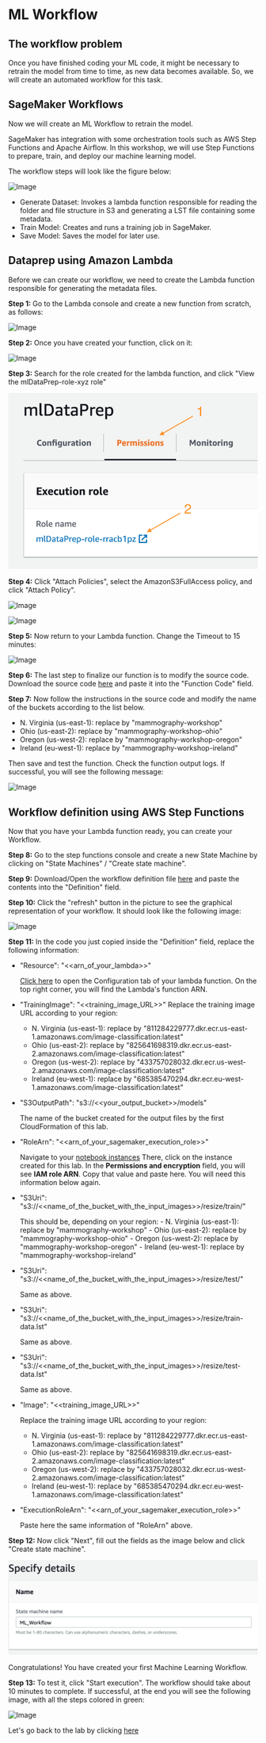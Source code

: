 # ML Workflow

## The workflow problem

Once you have finished coding your ML code, it might be necessary to retrain the model from time to time, as new data becomes available. So, we will create an automated workflow for this task.

## SageMaker Workflows

Now we will create an ML Workflow to retrain the model.

SageMaker has integration with some orchestration tools such as AWS Step Functions and Apache Airflow.
In this workshop, we will use Step Functions to prepare, train, and deploy our machine learning model.

The workflow steps will look like the figure below:

![Image](./images/Figure_1.png)

- Generate Dataset: Invokes a lambda function responsible for reading the folder and file structure in S3 and generating a LST file containing some metadata.
- Train Model: Creates and runs a training job in SageMaker.
- Save Model: Saves the model for later use.

## Dataprep using Amazon Lambda

Before we can create our workflow, we need to create the Lambda function responsible for generating the metadata files.

**Step 1:** Go to the Lambda console and create a new function from scratch, as follows:

![Image](./images/Figure_2.png)

**Step 2:** Once you have created your function, click on it:

![Image](./images/Figure_3.png)

**Step 3:** Search for the role created for the lambda function, and click "View the mlDataPrep-role-xyz role"

![Image](./images/Figure_4.png)

**Step 4:** Click "Attach Policies", select the AmazonS3FullAccess policy, and click "Attach Policy".

![Image](./images/Figure_5.png)

![Image](./images/Figure_6.png)

**Step 5:** Now return to your Lambda function. Change the Timeout to 15 minutes:

![Image](./images/Figure_7.png)

**Step 6:** The last step to finalize our function is to modify the source code. Download the source code [here](code/generate_lst_lambda_template.py?raw=True) and paste it into the "Function Code" field.

**Step 7:** Now follow the instructions in the source code and modify the name of the buckets according to the list below. 

- N. Virginia (us-east-1): replace by "mammography-workshop"
- Ohio (us-east-2): replace by "mammography-workshop-ohio"
- Oregon (us-west-2): replace by "mammography-workshop-oregon"
- Ireland (eu-west-1): replace by "mammography-workshop-ireland"

Then save and test the function. Check the function output logs. If successful, you will see the following message:

![Image](./images/Figure_8.png)

## Workflow definition using AWS Step Functions

Now that you have your Lambda function ready, you can create your Workflow.

**Step 8:** Go to the step functions console and create a new State Machine by clicking on "State Machines" / "Create state machine".

**Step 9:** Download/Open the workflow definition file [here](code/model_workflow_template.json?raw=True) and paste the contents into the "Definition" field.

**Step 10:** Click the "refresh" button in the picture to see the graphical representation of your workflow. It should look like the following image:

![Image](./images/Figure_9.png)

**Step 11:** In the code you just copied inside the "Definition" field, replace the following information:

- "Resource": "<<arn_of_your_lambda>>"

    [Click here](https://console.aws.amazon.com/lambda/home?/functions/mlDataPrep#/functions/mlDataPrep?tab=configuration) to open the Configuration tab of your lambda function. On the top right corner, you will find the Lambda's function ARN.
- "TrainingImage": "<<training_image_URL>>"
    Replace the training image URL according to your region:
    - N. Virginia (us-east-1): replace by "811284229777.dkr.ecr.us-east-1.amazonaws.com/image-classification:latest"
    - Ohio (us-east-2): replace by "825641698319.dkr.ecr.us-east-2.amazonaws.com/image-classification:latest"
    - Oregon (us-west-2): replace by "433757028032.dkr.ecr.us-west-2.amazonaws.com/image-classification:latest"
    - Ireland (eu-west-1): replace by "685385470294.dkr.ecr.eu-west-1.amazonaws.com/image-classification:latest"
- "S3OutputPath": "s3://<<your_output_bucket>>/models"

    The name of the bucket created for the output files by the first CloudFormation of this lab.
- "RoleArn": "<<arn_of_your_sagemaker_execution_role>>"

    Navigate to your [notebook instances](https://console.aws.amazon.com/sagemaker/home#/notebook-instances)
    There, click on the instance created for this lab. In the **Permissions and encryption** field, you will see **IAM role ARN**. Copy that value and paste here. You will need this information below again. 
- "S3Uri": "s3://<<name_of_the_bucket_with_the_input_images>>/resize/train/"

    This should be, depending on your region:
        - N. Virginia (us-east-1): replace by "mammography-workshop"
        - Ohio (us-east-2): replace by "mammography-workshop-ohio"
        - Oregon (us-west-2): replace by "mammography-workshop-oregon"
        - Ireland (eu-west-1): replace by "mammography-workshop-ireland"
- "S3Uri": "s3://<<name_of_the_bucket_with_the_input_images>>/resize/test/"

    Same as above.
- "S3Uri": "s3://<<name_of_the_bucket_with_the_input_images>>/resize/train-data.lst"

    Same as above.
- "S3Uri": "s3://<<name_of_the_bucket_with_the_input_images>>/resize/test-data.lst"

    Same as above.
- "Image": "<<training_image_URL>>" 

    Replace the training image URL according to your region:
    - N. Virginia (us-east-1): replace by "811284229777.dkr.ecr.us-east-1.amazonaws.com/image-classification:latest"
    - Ohio (us-east-2): replace by "825641698319.dkr.ecr.us-east-2.amazonaws.com/image-classification:latest"
    - Oregon (us-west-2): replace by "433757028032.dkr.ecr.us-west-2.amazonaws.com/image-classification:latest"
    - Ireland (eu-west-1): replace by "685385470294.dkr.ecr.eu-west-1.amazonaws.com/image-classification:latest"
- "ExecutionRoleArn": "<<arn_of_your_sagemaker_execution_role>>"

    Paste here the same information of "RoleArn" above.
    
    
**Step 12:** Now click "Next", fill out the fields as the image below and click "Create state machine".

![Image](./images/Figure_10.png)

Congratulations! You have created your first Machine Learning Workflow. 

**Step 13:** To test it, click "Start execution". The workflow should take about 10 minutes to complete. If successful, at the end you will see the following image, with all the steps colored in green:

![Image](./images/Figure_11.png)


Let's go back to the lab by clicking [here](/../../#5---step-functions)